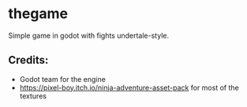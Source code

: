 # thegame
Simple game in godot with fights undertale-style.

## Credits:
- Godot team for the engine
- https://pixel-boy.itch.io/ninja-adventure-asset-pack for most of the textures
